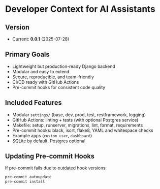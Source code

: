 # Developer Context for AI Assistants

## Version

- Current: **0.0.1** (2025-07-28)

## Primary Goals

- Lightweight but production-ready Django backend
- Modular and easy to extend
- Secure, reproducible, and team-friendly
- CI/CD ready with GitHub Actions
- Pre-commit hooks for consistent code quality

## Included Features

- Modular `settings/` (base, dev, prod, test, restframework, logging)
- GitHub Actions: linting + tests (with optional Postgres service)
- Makefile: setup, runserver, migrations, lint, format, requirements
- Pre-commit hooks: black, isort, flake8, YAML and whitespace checks
- Example apps (`custom_user`, `dashboard`)
- SQLite by default, Postgres optional

## Updating Pre-commit Hooks

If pre-commit fails due to outdated hook versions:

```bash
pre-commit autoupdate
pre-commit install
